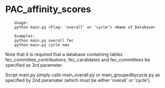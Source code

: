 PAC_affinity_scores
===================

        Usage:
        python main.py <Flag: 'overall' or 'cycle'> <Name of Database> 

        Examples:
        python main.py overall fec
        python main.py cycle new
	
Note that it is required that a database containing tables fec_committee_contributions, fec_candidates and fec_committees be specified as 3rd parameter.

Script main.py simply calls main_overall.py or main_groupedbycycle.py as specified by 2nd paramater (which must be either 'overall' or 'cycle').
